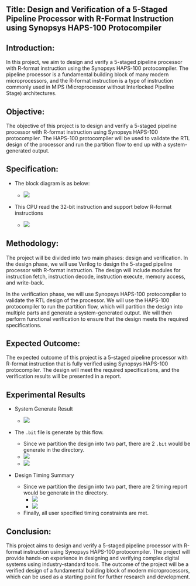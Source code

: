 ## Title: Design and Verification of a 5-Staged Pipeline Processor with R-Format Instruction using Synopsys HAPS-100 Protocompiler

## Introduction:
In this project, we aim to design and verify a 5-staged pipeline processor with R-format instruction using the Synopsys HAPS-100 protocompiler. The pipeline processor is a fundamental building block of many modern microprocessors, and the R-format instruction is a type of instruction commonly used in MIPS (Microprocessor without Interlocked Pipeline Stage) architectures.

## Objective:
The objective of this project is to design and verify a 5-staged pipeline processor with R-format instruction using Synopsys HAPS-100 protocompiler. The HAPS-100 protocompiler will be used to validate the RTL design of the processor and run the partition flow to end up with a system-generated output.

## Specification:

+ The block diagram is as below:
    + ![](https://i.imgur.com/yWWlmaw.png)

+ This CPU read the 32-bit instruction and support below R-format instructions
    + ![](https://i.imgur.com/mj3dEyU.png)


## Methodology:
The project will be divided into two main phases: design and verification. In the design phase, we will use Verilog to design the 5-staged pipeline processor with R-format instruction. The design will include modules for instruction fetch, instruction decode, instruction execute, memory access, and write-back.

In the verification phase, we will use Synopsys HAPS-100 protocompiler to validate the RTL design of the processor. We will use the HAPS-100 protocompiler to run the partition flow, which will partition the design into multiple parts and generate a system-generated output. We will then perform functional verification to ensure that the design meets the required specifications.

## Expected Outcome:
The expected outcome of this project is a 5-staged pipeline processor with R-format instruction that is fully verified using Synopsys HAPS-100 protocompiler. The design will meet the required specifications, and the verification results will be presented in a report.

## Experimental Results

+ System Generate Result
    + ![](https://i.imgur.com/wKAJvV6.png)
+ The `.bit` file is generate by this flow.
    + Since we partition the design into two part, there are 2 `.bit` would be generate in the directory.
    + ![](https://i.imgur.com/GV7Rm0L.png)
    + ![](https://i.imgur.com/adOuqju.png)

+ Design Timing Summary
    + Since we partition the design into two part, there are 2 timing report would be generate in the directory.
        + ![](https://i.imgur.com/czDzdkG.png)
        + ![](https://i.imgur.com/FWv3GKr.png)
    + Finally, all user specified timing constraints are met.

## Conclusion:
This project aims to design and verify a 5-staged pipeline processor with R-format instruction using Synopsys HAPS-100 protocompiler. The project will provide hands-on experience in designing and verifying complex digital systems using industry-standard tools. The outcome of the project will be a verified design of a fundamental building block of modern microprocessors, which can be used as a starting point for further research and development.
